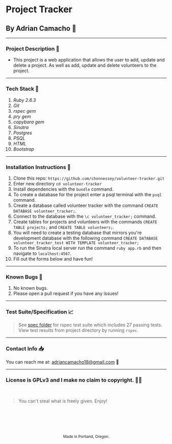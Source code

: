 # Project Tracker
## By Adrian Camacho :electric_plug:

---

### Project Description :pencil:

* This project is a web application that allows the user to add, update and delete a project. As well as add, update and delete volunteers to the project. 
---
### Tech Stack :floppy_disk:
1. _Ruby 2.6.3_
2. _Git_
3. _rspec gem_
4. _pry gem_
5. _capybara gem_
6. _Sinatra_
7. _Postgres_
8. _PSQL_
9. _HTML_
10. _Bootstrap_
---
### Installation Instructions :pushpin:
1. Clone this repo: `https://github.com/chonnessey/volunteer-tracker.git`
2. Enter new directory `cd volunteer-tracker`
3. Install dependencies with the `bundle` command.
4. To create a database for the project enter a psql terminal with the `psql` command.
5. Create a database called volunteer tracker with the command `CREATE DATABASE volunteer_tracker;`.
6. Connect to the database with the `\c volunteer_tracker;` command.
7. Create tables for projects and volunteers with the commands `CREATE TABLE projects;` and `CREATE TABLE volunteers;`.
8. You will need to create a testing database that mirrors you're development database with the following command `CREATE DATABASE volunteer_tracker_test WITH TEMPLATE volunteer_tracker;`
9. To run the Sinatra local server run the command `ruby app.rb` and then navigate to `localhost:4567`.
10. Fill out the forms below and have fun!
---
### Known Bugs :bug:
1. No known bugs.
2. Please open a pull request if you have any issues!
---
### Test Suite/Specification :chart_with_upwards_trend:

> See [spec folder](https://github.com/chonnessey/volunteer-tracker/tree/main/spec) for rspec test suite which includes 27 passing tests. View test results from project directory by running `rspec`.
---
### Contact Info :inbox_tray:

You can reach me at: <adriancamacho18@gmail.com> :rocket:
___
### License is GPLv3 and I make no claim to copyright. :guardsman:
<br />

> You can't steal what is freely given. Enjoy!

<br />
<br />
<br />
<br />
<p align="center">
  <small>Made in Portland, Oregon.</small>
</p>